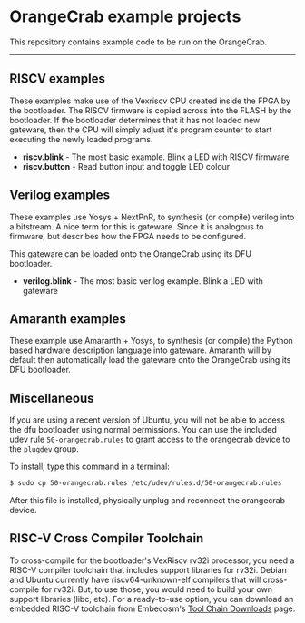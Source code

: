 # OrangeCrab example projects
This repository contains example code to be run on the OrangeCrab.

---

## RISCV examples
These examples make use of the Vexriscv CPU created inside the FPGA by the bootloader. The RISCV firmware is copied across into the FLASH by the bootloader. If the bootloader determines that it has not loaded new gateware, then the CPU will simply adjust it's program counter to start executing the newly loaded programs.

* __riscv.blink__ - The most basic example. Blink a LED with RISCV firmware
* __riscv.button__ - Read button input and toggle LED colour 

## Verilog examples
These examples use Yosys + NextPnR, to synthesis (or compile) verilog into a bitstream. A nice term for this is gateware. Since it is analogous to firmware, but describes how the FPGA needs to be configured. 

This gateware can be loaded onto the OrangeCrab using its DFU bootloader.

* __verilog.blink__ - The most basic verilog example. Blink a LED with gateware

## Amaranth examples
These example use Amaranth + Yosys, to synthesis (or compile) the Python based hardware description language into gateware. 
Amaranth will by default then automatically load the gateware onto the OrangeCrab using its DFU bootloader.

## Miscellaneous
If you are using a recent version of Ubuntu, you will not be able to access the dfu bootloader using normal permissions.
You can use the included udev rule `50-orangecrab.rules` to grant access to the orangecrab device to the `plugdev` group.

To install, type this command in a terminal:

```bash
$ sudo cp 50-orangecrab.rules /etc/udev/rules.d/50-orangecrab.rules
```

After this file is installed, physically unplug and reconnect the orangecrab device.

## RISC-V Cross Compiler Toolchain

To cross-compile for the bootloader's VexRiscv rv32i processor, you need a RISC-V compiler toolchain that includes support libraries for rv32i. Debian and Ubuntu currently have riscv64-unknown-elf compilers that will cross-compile for rv32i. But, to use those, you would need to build your own support libraries (libc, etc). For a ready-to-use option, you can download an embedded RISC-V toolchain from Embecosm's [Tool Chain Downloads](https://www.embecosm.com/resources/tool-chain-downloads/#riscv-stable) page.
